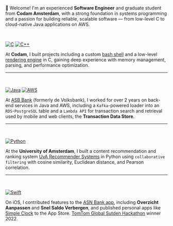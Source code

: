 👋 Welcome! I'm an experienced **Software Engineer** and graduate student from **Codam Amsterdam**, with a strong foundation in systems programming and a passion for building reliable, scalable software — from low-level C to cloud-native Java applications on AWS.

<br />

[![C](https://skillicons.dev/icons?i=c&theme=dark)](https://skillicons.dev) [![C++](https://skillicons.dev/icons?i=cpp&theme=dark)](https://skillicons.dev)

At **Codam**, I built projects including a custom [bash shell](https://github.com/QBeukelman/minishell) and a low-level [rendering engine](https://github.com/QBeukelman/Ray-Tracer) in C, gaining deep experience with memory management, parsing, and performance optimization.

---
<br />


[![Java](https://skillicons.dev/icons?i=java&theme=dark)](https://skillicons.dev) [![AWS](https://skillicons.dev/icons?i=aws&theme=dark)](https://skillicons.dev)

At [ASB Bank](https://www.asnbank.nl/) (formerly de Volksbank), I worked for over 2 years on back-end services in Java and AWS, including a `Kafka`-powered loader into an `RDS`-`PostgreSQL` table and a `Lambda API` for transaction search and retrieval used by mobile and web clients, the **Transaction Data Store**.

---
<br />


[![Python](https://skillicons.dev/icons?i=python&theme=dark)](https://skillicons.dev)

At the **University of Amsterdam**, I built a content recommendation and ranking system [UvA Recommender Systems](https://github.com/QBeukelman/UvA-Recommender-Systems) in Python using `collaborative filtering` with cosine similarity, Euclidean distance, and Pearson correlation.

---
<br />


[![Swift](https://skillicons.dev/icons?i=swift&theme=dark)](https://skillicons.dev)

On iOS, I contributed features to the [ASN Bank app](https://apps.apple.com/nl/app/asn-bank/id1585770794?l=en-GB), including **Overzicht Aanpassen** and **Snel Saldo Verbergen**, and published personal apps like [Simple Clock](https://apps.apple.com/nl/app/simple-clock-widget/id6468964766?l=en-GB) to the App Store. [TomTom Global Sutden Hackathon](https://github.com/QBeukelman/TomTom-Hackathon-2022) winner 2022.

